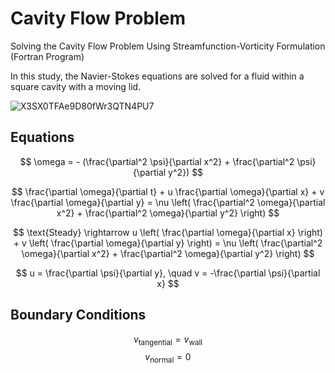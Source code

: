 # Cavity Flow Problem
Solving the Cavity Flow Problem Using Streamfunction-Vorticity Formulation (Fortran Program)


In this study, the Navier-Stokes equations are solved for a fluid within a square cavity with a moving lid.

![X3SX0TFAe9D80fWr3QTN4PU7](https://github.com/user-attachments/assets/32c5ece0-ee56-40ba-8ba8-c7aa10d87bb8)

## Equations

$$ \omega = - (\frac{\partial^2 \psi}{\partial x^2} + \frac{\partial^2 \psi}{\partial y^2}) $$

$$ \frac{\partial \omega}{\partial t} + u \frac{\partial \omega}{\partial x} + v \frac{\partial \omega}{\partial y} = \nu \left( \frac{\partial^2 \omega}{\partial x^2} + \frac{\partial^2 \omega}{\partial y^2} \right) $$

$$ \text{Steady} \rightarrow u \left( \frac{\partial \omega}{\partial x} \right) + v \left( \frac{\partial \omega}{\partial y} \right) = \nu \left( \frac{\partial^2 \omega}{\partial x^2} + \frac{\partial^2 \omega}{\partial y^2} \right) $$

$$ u = \frac{\partial \psi}{\partial y}, \quad v = -\frac{\partial \psi}{\partial x} $$

## Boundary Conditions

$$ v_{\text{tangential}} = v_{\text{wall}} $$ $$ v_{\text{normal}} = 0 $$
